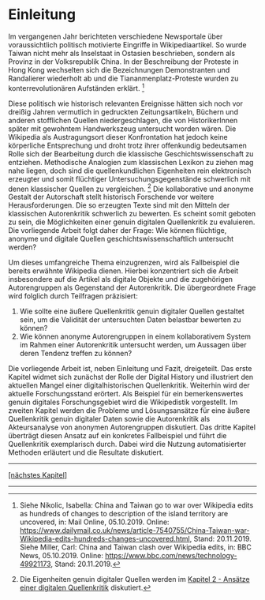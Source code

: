 # Einleitung

Im vergangenen Jahr berichteten verschiedene Newsportale über voraussichtlich politisch motivierte Eingriffe in Wikipediaartikel. So wurde Taiwan nicht mehr als Inselstaat in Ostasien beschrieben, sondern als Provinz in der Volksrepublik China. In der Beschreibung der Proteste in Hong Kong wechselten sich die Bezeichnungen Demonstranten und Randalierer wiederholt ab und die Tiananmenplatz-Proteste wurden zu konterrevolutionären Aufständen erklärt. [^1]

Diese politisch wie historisch relevanten Ereignisse hätten sich noch vor dreißig Jahren vermutlich in gedruckten Zeitungsartikeln, Büchern und anderen stofflichen Quellen niedergeschlagen, die von HistorikerInnen später mit gewohntem Handwerkszeug untersucht worden wären. Die Wikipedia als Austragungsort dieser Konfrontation hat jedoch keine körperliche Entsprechung und droht trotz ihrer offenkundig bedeutsamen Rolle sich der Bearbeitung durch die klassische Geschichtswissenschaft zu entziehen. Methodische Analogien zum klassischen Lexikon zu ziehen mag nahe liegen, doch sind die quellenkundlichen Eigenheiten rein elektronisch erzeugter und somit flüchtiger Untersuchungsgegenstände schwerlich mit denen klassischer Quellen zu vergleichen. [^2] Die kollaborative und anonyme Gestalt der Autorschaft stellt historisch Forschende vor weitere Herausforderungen. Die so erzeugten Texte sind mit den Mitteln der klassischen Autorenkritik schwerlich zu bewerten. Es scheint somit geboten zu sein, die Möglichkeiten einer genuin digitalen Quellenkritik zu evaluieren. Die vorliegende Arbeit folgt daher der Frage: Wie können flüchtige, anonyme und digitale Quellen geschichtswissenschaftlich untersucht werden?

Um dieses umfangreiche Thema einzugrenzen, wird als Fallbeispiel die bereits erwähnte Wikipedia dienen. Hierbei konzentriert sich die Arbeit insbesondere auf die Artikel als digitale Objekte und die zugehörigen Autorengruppen als Gegenstand der Autorenkritik. Die übergeordnete Frage wird folglich durch Teilfragen präzisiert:

1. Wie sollte eine äußere Quellenkritik genuin digitaler Quellen gestaltet sein, um die Validität der untersuchten Daten belastbar bewerten zu können?
2. Wie können anonyme Autorengruppen in einem kollaborativem System im Rahmen einer Autorenkritik untersucht werden, um Aussagen über deren Tendenz treffen zu können?

Die vorliegende Arbeit ist, neben Einleitung und Fazit, dreigeteilt. Das erste Kapitel widmet sich zunächst der Rolle der Digital History und illustriert den aktuellen Mangel einer digitalhistorischen Quellenkritik. Weiterhin wird der aktuelle Forschungsstand erörtert. Als Beispiel für ein bemerkenswertes genuin digitales Forschungsgebiet wird die Wikipedistik vorgestellt. Im zweiten Kapitel werden die Probleme und Lösungsansätze für eine äußere Quellenkritik genuin digitaler Daten sowie die Autorenkritik als Akteursanalyse von anonymen Autorengruppen diskutiert. Das dritte Kapitel überträgt diesen Ansatz auf ein konkretes Fallbeispiel und führt die Quellenkritik exemplarisch durch. Dabei wird die Nutzung automatisierter Methoden erläutert und die Resultate diskutiert.

---

[[nächstes Kapitel]]()

---

[^1]: Siehe Nikolic, Isabella: China and Taiwan go to war over Wikipedia edits as hundreds of changes to description of the island territory are uncovered, in: Mail Online, 05.10.2019. Online: <https://www.dailymail.co.uk/news/article-7540755/China-Taiwan-war-Wikipedia-edits-hundreds-changes-uncovered.html>, Stand: 20.11.2019.<br/>Siehe Miller, Carl: China and Taiwan clash over Wikipedia edits, in: BBC News, 05.10.2019. Online: <https://www.bbc.com/news/technology-49921173>, Stand: 20.11.2019. 

[^2]: Die Eigenheiten genuin digitaler Quellen werden im [Kapitel 2 - Ansätze einer digitalen Quellenkritik]() diskutiert.